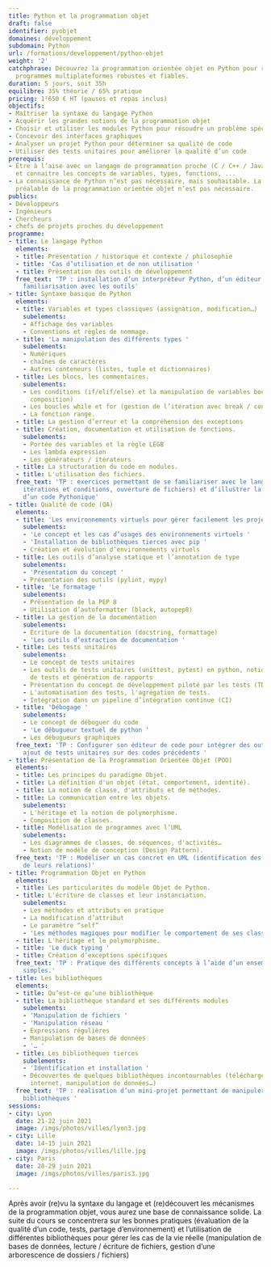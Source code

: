 ```yaml
---
title: Python et la programmation objet
draft: false
identifier: pyobjet
domaines: développement
subdomain: Python
url: /formations/developpement/python-objet
weight: '2'
catchphrase: Découvrez la programmation orientée objet en Python pour réaliser des
  programmes multiplateformes robustes et fiables.
duration: 5 jours, soit 35h
equilibre: 35% théorie / 65% pratique
pricing: 1²650 € HT (pauses et repas inclus)
objectifs:
- Maîtriser la syntaxe du langage Python
- Acquérir les grandes notions de la programmation objet
- Choisir et utiliser les modules Python pour résoudre un problème spécifique
- Concevoir des interfaces graphiques
- Analyser un projet Python pour déterminer sa qualité de code
- Utiliser des tests unitaires pour améliorer la qualité d’un code
prerequis:
- Être à l’aise avec un langage de programmation proche (C / C++ / Java / PHP / …)
  et connaitre les concepts de variables, types, fonctions, ...
- La connaissance de Python n’est pas nécessaire, mais souhaitable. La connaissance
  préalable de la programmation orientée objet n’est pas nécessaire.
publics:
- Développeurs
- Ingénieurs
- Chercheurs
- chefs de projets proches du développement
programme:
- title: Le langage Python
  elements:
  - title: Présentation / historique et contexte / philosophie
  - title: 'Cas d’utilisation et de non utilisation '
  - title: Présentation des outils de développement
  free_text: 'TP : installation d’un interpréteur Python, d’un éditeur de texte et
    familiarisation avec les outils'
- title: Syntaxe basique de Python
  elements:
  - title: Variables et types classiques (assignation, modification…)
    subelements:
    - Affichage des variables
    - Conventions et règles de nommage.
  - title: 'La manipulation des différents types '
    subelements:
    - Numériques
    - chaînes de caractères
    - Autres conteneurs (listes, tuple et dictionnaires)
  - title: Les blocs, les commentaires.
    subelements:
    - Les conditions (if/elif/else) et la manipulation de variables booléennes (création,
      composition)
    - Les boucles while et for (gestion de l’itération avec break / continue)
    - La fonction range.
  - title: La gestion d’erreur et la compréhension des exceptions
  - title: Création, documentation et utilisation de fonctions.
    subelements:
    - Portée des variables et la règle LEGB
    - Les lambda expression
    - Les générateurs / itérateurs
  - title: La structuration du code en modules.
  - title: L'utilisation des fichiers.
  free_text: 'TP : exercices permettant de se familiariser avec le langage (syntaxe,
    itérations et conditions, ouverture de fichiers) et d’illustrer la spécificité
    d’un code Pythonique'
- title: Qualité de code (QA)
  elements:
  - title: 'Les environnements virtuels pour gérer facilement les projets '
    subelements:
    - 'Le concept et les cas d’usages des environnements virtuels '
    - 'Installation de bibliothèques tierces avec pip '
    - Création et évolution d’environnements virtuels
  - title: Les outils d’analyse statique et l’annotation de type
    subelements:
    - 'Présentation du concept '
    - Présentation des outils (pylint, mypy)
  - title: 'Le formatage '
    subelements:
    - Présentation de la PEP 8
    - Utilisation d’autoformatter (black, autopep8)
  - title: La gestion de la documentation
    subelements:
    - Écriture de la documentation (docstring, formattage)
    - 'Les outils d’extraction de documentation '
  - title: Les tests unitaires
    subelements:
    - Le concept de tests unitaires
    - Les outils de tests unitaires (unittest, pytest) en python, notion de couverture
      de tests et génération de rapports
    - Présentation du concept de développement piloté par les tests (TDD)
    - L'automatisation des tests, l'agrégation de tests.
    - Intégration dans un pipeline d’intégration continue (CI)
  - title: 'Débogage '
    subelements:
    - Le concept de déboguer du code
    - 'Le débugueur textuel de python '
    - Les débugueurs graphiques
  free_text: 'TP : Configurer son éditeur de code pour intégrer des outils de QA,
    ajout de tests unitaires sur des codes précédents '
- title: Présentation de la Programmation Orientée Objet (POO)
  elements:
  - title: Les principes du paradigme Objet.
  - title: La définition d'un objet (état, comportement, identité).
  - title: La notion de classe, d'attributs et de méthodes.
  - title: La communication entre les objets.
    subelements:
    - L'héritage et la notion de polymorphisme.
    - Composition de classes.
  - title: Modélisation de programmes avec l’UML
    subelements:
    - Les diagrammes de classes, de séquences, d'activités…
    - Notion de modèle de conception (Design Pattern).
  free_text: 'TP : Modéliser un cas concret en UML (identification des classes et
    de leurs relations)'
- title: Programmation Objet en Python
  elements:
  - title: Les particularités du modèle Objet de Python.
  - title: L'écriture de classes et leur instanciation.
    subelements:
    - Les méthodes et attributs en pratique
    - La modification d’attribut
    - Le paramètre “self”
    - 'Les méthodes magiques pour modifier le comportement de ses classes '
  - title: L'héritage et le polymorphisme.
  - title: 'Le duck typing '
  - title: Création d’exceptions spécifiques
  free_text: 'TP : Pratique des différents concepts à l’aide d’un ensemble d’exercices
    simples.'
- title: Les bibliothèques
  elements:
  - title: Qu’est-ce qu’une bibliothèque
  - title: La bibliothèque standard et ses différents modules
    subelements:
    - 'Manipulation de fichiers '
    - 'Manipulation réseau '
    - Expressions régulières
    - Manipulation de bases de données
    - '… '
  - title: Les bibliothèques tierces
    subelements:
    - 'Identification et installation '
    - Découvertes de quelques bibliothèques incontournables (téléchargement de ressources
      internet, manipulation de données…)
  free_text: 'TP : réalisation d’un mini-projet permettant de manipuler plusieurs
    bibliothèques '
sessions:
- city: Lyon
  date: 21-22 juin 2021
  image: /imgs/photos/villes/lyon3.jpg
- city: Lille
  date: 14-15 juin 2021
  image: /imgs/photos/villes/lille.jpg
- city: Paris
  date: 28-29 juin 2021
  image: /imgs/photos/villes/paris3.jpg

---
```


Après avoir (re)vu la syntaxe du langage et (re)découvert les mécanismes de la programmation objet, vous aurez une base de connaissance solide. La suite du cours se concentrera sur les bonnes pratiques (évaluation de la qualité d’un code, tests, partage d’environnement) et l’utilisation de différentes bibliothèques pour gérer les cas de la vie réelle (manipulation de bases de données, lecture / écriture de fichiers, gestion d’une arborescence de dossiers / fichiers)
